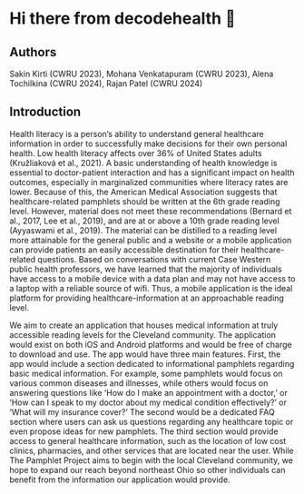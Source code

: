 # Hi there from decodehealth 👋

## Authors
Sakin Kirti (CWRU 2023), Mohana Venkatapuram (CWRU 2023), Alena Tochilkina (CWRU 2024), Rajan Patel (CWRU 2024)

## Introduction
Health literacy is a person’s ability to understand general healthcare information in order to successfully make decisions for their own personal health. Low health literacy affects over 36% of United States adults (Kružliaková et al., 2021). A basic understanding of health knowledge is essential to doctor-patient interaction and has a significant impact on health outcomes, especially in marginalized communities where literacy rates are lower. Because of this, the American Medical Association suggests that healthcare-related pamphlets should be written at the 6th grade reading level. However, material does not meet these recommendations (Bernard et al., 2017, Lee et al., 2019), and are at or above a 10th grade reading level (Ayyaswami et al., 2019). The material can be distilled to a reading level more attainable for the general public and a website or a mobile application can provide patients an easily accessible destination for their healthcare-related questions. Based on conversations with current Case Western public health professors, we have learned that the majority of individuals have access to a mobile device with a data plan and may not have access to a laptop with a reliable source of wifi. Thus, a mobile application is the ideal platform for providing healthcare-information at an approachable reading level.

We aim to create an application that houses medical information at truly accessible reading levels for the Cleveland community. The application would exist on both iOS and Android platforms and would be free of charge to download and use. The app would have three main features. First, the app would include a section dedicated to informational pamphlets regarding basic medical information. For example, some pamphlets would focus on various common diseases and illnesses, while others would focus on answering questions like ‘How do I make an appointment with a doctor,’ or ‘How can I speak to my doctor about my medical condition effectively?’ or ‘What will my insurance cover?’ The second would be a dedicated FAQ section where users can ask us questions regarding any healthcare topic or even propose ideas for new pamphlets. The third section would provide access to general healthcare information, such as the location of low cost clinics, pharmacies, and other services that are located near the user. While The Pamphlet Project aims to begin with the local Cleveland community, we hope to expand our reach beyond northeast Ohio so other individuals can benefit from the information our application would provide.
